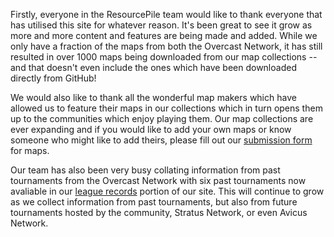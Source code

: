 Firstly, everyone in the ResourcePile team would like to thank everyone that has utilised this site for whatever reason. It's been great to see it grow as more and more content and features are being made and added. While we only have a fraction of the maps from both the Overcast Network, it has still resulted in over 1000 maps being downloaded from our map collections -- and that doesn't even include the ones which have been downloaded directly from GitHub!

We would also like to thank all the wonderful map makers which have allowed us to feature their maps in our collections which in turn opens them up to the communities which enjoy playing them. Our map collections are ever expanding and if you would like to add your own maps or know someone who might like to add theirs, please fill out our [submission form](https://mcresourcepile.github.io/admin/forms/maps) for maps. 

Our team has also been very busy collating information from past tournaments from the Overcast Network with six past tournaments now avaliable in our [league records](https://mcresourcepile.github.io/leaguerec/overcast/) portion of our site. This will continue to grow as we collect information from past tournaments, but also from future tournaments hosted by the community, Stratus Network, or even Avicus Network.